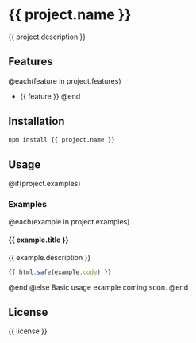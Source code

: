 # {{ project.name }}

{{ project.description }}

## Features

@each(feature in project.features)
- {{ feature }}
  @end

## Installation

```bash
npm install {{ project.name }}
```

## Usage

@if(project.examples)

### Examples

@each(example in project.examples)

#### {{ example.title }}

{{ example.description }}

```javascript
{{ html.safe(example.code) }}
```

@end
@else
Basic usage example coming soon.
@end

## License

{{ license }}
